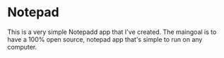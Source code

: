 # Notepad
This is a very simple Notepadd app that I've created. The maingoal is to have a 100% open source, notepad app that's simple to run on any computer.
